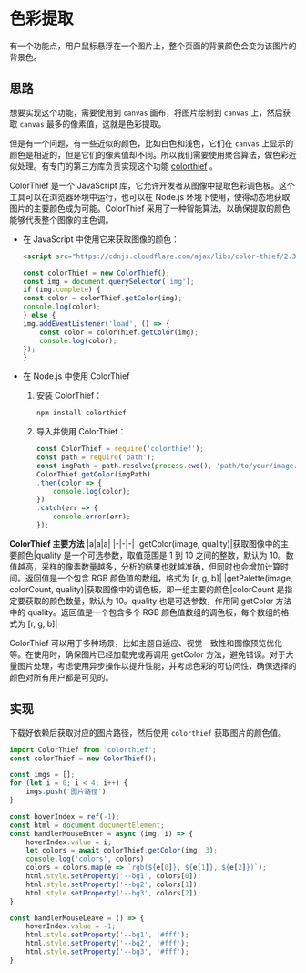 # 色彩提取

有一个功能点，用户鼠标悬浮在一个图片上，整个页面的背景颜色会变为该图片的背景色。

## 思路

想要实现这个功能，需要使用到 `canvas` 画布，将图片绘制到 `canvas` 上，然后获取 `canvas` 最多的像素值，这就是色彩提取。

但是有一个问题，有一些近似的颜色，比如白色和浅色，它们在 `canvas` 上显示的颜色是相近的，但是它们的像素值却不同。所以我们需要使用聚合算法，做色彩近似处理。有专门的第三方库负责实现这个功能 [colorthief](https://www.npmjs.com/package/colorthief) 。

ColorThief 是一个 JavaScript 库，它允许开发者从图像中提取色彩调色板。这个工具可以在浏览器环境中运行，也可以在 Node.js 环境下使用，使得动态地获取图片的主要颜色成为可能。ColorThief 采用了一种智能算法，以确保提取的颜色能够代表整个图像的主色调。

- 在 JavaScript 中使用它来获取图像的颜色：
    ```html
    <script src="https://cdnjs.cloudflare.com/ajax/libs/color-thief/2.3.0/color-thief.min.js"></script>
    ```
    ```javascript
    const colorThief = new ColorThief();
    const img = document.querySelector('img');
    if (img.complete) {
    const color = colorThief.getColor(img);
    console.log(color);
    } else {
    img.addEventListener('load', () => {
        const color = colorThief.getColor(img);
        console.log(color);
    });
    }
    ```

- 在 Node.js 中使用 ColorThief
    1. 安装 ColorThief：
        ```bash
        npm install colorthief
        ```
    2. 导入并使用 ColorThief：
        ```javascript
        const ColorThief = require('colorthief');
        const path = require('path');
        const imgPath = path.resolve(process.cwd(), 'path/to/your/image.jpg');
        ColorThief.getColor(imgPath)
        .then(color => {
            console.log(color);
        })
        .catch(err => {
            console.error(err);
        });
        ```

**ColorThief 主要方法**
|a|a|a|
|-|-|-|
|getColor(image, quality)|获取图像中的主要颜色|quality 是一个可选参数，取值范围是 1 到 10 之间的整数，默认为 10。数值越高，采样的像素数量越多，分析的结果也就越准确，但同时也会增加计算时间。返回值是一个包含 RGB 颜色值的数组，格式为 [r, g, b]|
|getPalette(image, colorCount, quality)|获取图像中的调色板，即一组主要的颜色|colorCount 是指定要获取的颜色数量，默认为 10。quality 也是可选参数，作用同 getColor 方法中的 quality。返回值是一个包含多个 RGB 颜色值数组的调色板，每个数组的格式为 [r, g, b]|

ColorThief 可以用于多种场景，比如主题自适应、视觉一致性和图像预览优化等。在使用时，确保图片已经加载完成再调用 getColor 方法，避免错误。对于大量图片处理，考虑使用异步操作以提升性能，并考虑色彩的可访问性，确保选择的颜色对所有用户都是可见的。

## 实现
下载好依赖后获取对应的图片路径，然后使用 `colorthief` 获取图片的颜色值。

```js
import ColorThief from 'colorthief';
const colorThief = new ColorThief();

const imgs = [];
for (let i = 0; i < 4; i++) {
    imgs.push('图片路径')
}

const hoverIndex = ref(-1);
const html = document.documentElement;
const handlerMouseEnter = async (img, i) => {
    hoverIndex.value = i;
    let colors = await colorThief.getColor(img, 3);
    console.log('colors', colors)
    colors = colors.map(e => `rgb(${e[0]}, ${e[1]}, ${e[2]})`);
    html.style.setProperty('--bg1', colors[0]);
    html.style.setProperty('--bg2', colors[1]);
    html.style.setProperty('--bg3', colors[2]);
}

const handlerMouseLeave = () => {
    hoverIndex.value = -1;
    html.style.setProperty('--bg1', '#fff');
    html.style.setProperty('--bg2', '#fff');
    html.style.setProperty('--bg3', '#fff');
}
```

